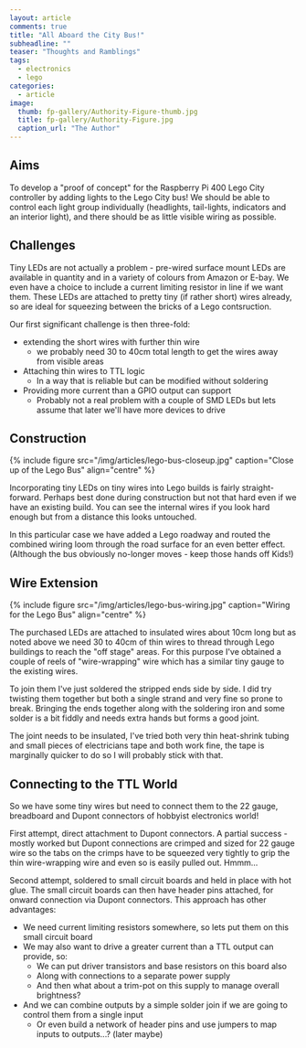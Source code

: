 ```yaml
---
layout: article
comments: true
title: "All Aboard the City Bus!"
subheadline: ""
teaser: "Thoughts and Ramblings"
tags:
  - electronics
  - lego
categories:
  - article
image:
  thumb: fp-gallery/Authority-Figure-thumb.jpg
  title: fp-gallery/Authority-Figure.jpg
  caption_url: "The Author"
---
```

## Aims

To develop a "proof of concept" for the Raspberry Pi 400 Lego City controller by adding lights to the Lego City bus! We should be able to control each light group individually (headlights, tail-lights, indicators and an interior light), and there should be as little visible wiring as possible.

## Challenges

Tiny LEDs are not actually a problem - pre-wired surface mount LEDs are available in quantity and in a variety of colours from Amazon or E-bay. We even have a choice to include a current limiting resistor in line if we want them. These LEDs are attached to pretty tiny (if rather short) wires already, so are ideal for squeezing between the bricks of a Lego contsruction.

Our first significant challenge is then three-fold:

*   extending the short wires with further thin wire
    *   we probably need 30 to 40cm total length to get the wires away from visible areas
*   Attaching thin wires to TTL logic
    *   In a way that is reliable but can be modified without soldering
*   Providing more current than a GPIO output can support
    *   Probably not a real problem with a couple of SMD LEDs but lets assume that later we'll have more devices to drive

## Construction

{% include figure src="/img/articles/lego-bus-closeup.jpg" caption="Close up of the Lego Bus" align="centre" %}

Incorporating tiny LEDs on tiny wires into Lego builds is fairly straight-forward. Perhaps best done during construction but not that hard even if we have an existing build. You can see the internal wires if you look hard enough but from a distance this looks untouched.

In this particular case we have added a Lego roadway and routed the combined wiring loom through the road surface for an even better effect. (Although the bus obviously no-longer moves - keep those hands off Kids!)

## Wire Extension

{% include figure src="/img/articles/lego-bus-wiring.jpg" caption="Wiring for the Lego Bus" align="centre" %}

The purchased LEDs are attached to insulated wires about 10cm long but as noted above we need 30 to 40cm of thin wires to thread through Lego buildings to reach the "off stage" areas. For this purpose I've obtained a couple of reels of "wire-wrapping" wire which has a similar tiny gauge to the existing wires.

To join them I've just soldered the stripped ends side by side. I did try twisting them together but both a single strand and very fine so prone to break. Bringing the ends together along with the soldering iron and some solder is a bit fiddly and needs extra hands but forms a good joint.

The joint needs to be insulated, I've tried both very thin heat-shrink tubing and small pieces of electricians tape and both work fine, the tape is marginally quicker to do so I will probably stick with that.

## Connecting to the TTL World

So we have some tiny wires but need to connect them to the 22 gauge, breadboard and Dupont connectors of hobbyist electronics world!

First attempt, direct attachment to Dupont connectors. A partial success - mostly worked but Dupont connections are crimped and sized for 22 gauge wire so the tabs on the crimps have to be squeezed very tightly to grip the thin wire-wrapping wire and even so is easily pulled out. Hmmm...

Second attempt, soldered to small circuit boards and held in place with hot glue. The small circuit boards can then have header pins attached, for onward connection via Dupont connectors. This approach has other advantages:

*   We need current limiting resistors somewhere, so lets put them on this small circuit board
*   We may also want to drive a greater current than a TTL output can provide, so:
    *   We can put driver transistors and base resistors on this board also
    *   Along with connections to a separate power supply
    *   And then what about a trim-pot on this supply to manage overall brightness?
*   And we can combine outputs by a simple solder join if we are going to control them from a single input
    *   Or even build a network of header pins and use jumpers to map inputs to outputs...? (later maybe)
    
